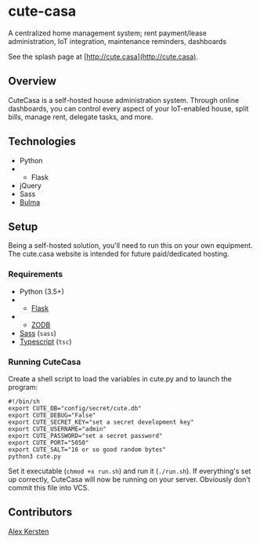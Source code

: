 # cute-casa
A centralized home management system; rent payment/lease administration, IoT integration, maintenance reminders, dashboards

See the splash page at [http://cute.casa](http://cute.casa).

## Overview

CuteCasa is a self-hosted house administration system. Through online dashboards, you can control every aspect of your
IoT-enabled house, split bills, manage rent, delegate tasks, and more.

## Technologies

* Python
* * Flask
* jQuery
* Sass
* [Bulma](http://bulma.io)

## Setup

Being a self-hosted solution, you'll need to run this on your own equipment. The cute.casa website is intended for
future paid/dedicated hosting.

### Requirements

* Python (3.5+)
* * [Flask](http://flask.pocoo.org/)
* * [ZODB](http://www.zodb.org/en/latest/)
* [Sass](http://sass-lang.com/) (`sass`)
* [Typescript](https://www.typescriptlang.org/) (`tsc`)

### Running CuteCasa

Create a shell script to load the variables in cute.py and to launch the program:

    #!/bin/sh
    export CUTE_DB="config/secret/cute.db"
    export CUTE_DEBUG="False"
    export CUTE_SECRET_KEY="set a secret development key"
    export CUTE_USERNAME="admin"
    export CUTE_PASSWORD="set a secret password"
    export CUTE_PORT="5050"
    export CUTE_SALT="16 or so good random bytes"
    python3 cute.py

Set it executable (`chmod +x run.sh`) and run it (`./run.sh`). If everything's set up correctly, CuteCasa will now be
running on your server. Obviously don't commit this file into VCS.

## Contributors

[Alex Kersten](http://kersten.email)
